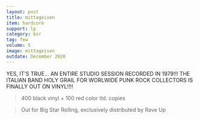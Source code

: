 ```yaml
---
layout: post
title: mittageisen
item: hardcore
support: lp
category: bsr
tag: few 
volume: 5
image: mittageisen
outdate: December 2020
---
```


YES, IT'S TRUE... AN ENTIRE STUDIO SESSION RECORDED IN 1979!!! THE ITALIAN BAND HOLY GRAIL FOR WORLWIDE PUNK ROCK COLLECTORS IS FINALLY OUT ON VINYL!!!!

> 400 black vinyl + 100 red color ltd. copies

> Out for Big Star Rolling, exclusively distributed by Rave Up

